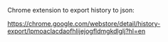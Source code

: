 Chrome extension to export history to json:

https://chrome.google.com/webstore/detail/history-export/lpmoaclacdaofhlijejogfldmgkdlglj?hl=en

